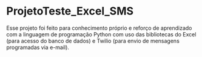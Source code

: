 # ProjetoTeste_Excel_SMS
Esse projeto foi feito para conhecimento próprio e reforço de aprendizado com a linguagem de programação Python
com uso das bibliotecas do Excel (para acesso do banco de dados) e Twilio (para envio de mensagens programadas via e-mail).
